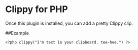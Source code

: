 <script type="text/javascript" src="http://script.aculo.us/github/highlight.js"></script>
<script type="text/javascript">
    hljs.initHighlightingOnLoad.apply(null, hljs.ALL_LANGUAGES);
</script>

# Clippy for PHP

Once this plugin is installed, you can add a pretty Clippy clip.

##Example 

	<?php clippy("I'm text in your clipboard. tee-hee.") ?>
	